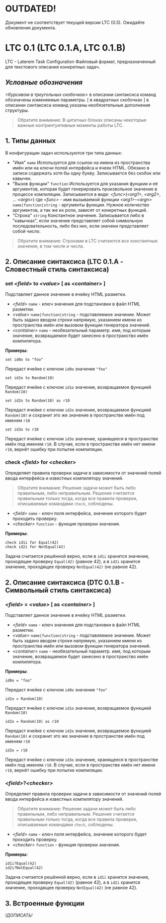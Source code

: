 # OUTDATED! 

Документ не соответствует текущей версии LTC (0.5).
Ожидайте обновления документа.

# LTC 0.1 (LTC 0.1.A, LTC 0.1.B)

LTC - Laterem Task Configuration 
Файловый формат, предназначенный для текстового описания конкретных задач. 


## *Условные обозначения*
*<Курсивом в треугольных скобочках>* в описании синтаксиса команд обозначены изменяемые параметры.
[ в квадратных скобочках ] в описании синтаксиса команд указаны необязетельные дополнения структуры.
> Обратите внимание:
> В цитатных блоках описаны некоторые важные контринтуитивные моменты работы LTC.

## 1. Типы данных
В конфигурации задач используются три типа данных:
- "Имя" `name`
Используется для ссылок на имена из пространства имён или на ключи полей интерфейса и ячеек HTML. 
Обязано в записи содержать хотя бы одну букву. Записывается без скобок или кавычек. 
- "Вызов функции" `function`
 Используется для указания фунцкии и её аргументов, которая будет генерировать произвольное значение в процессе компиляции. 
 Записывается в виде:
*\<func\>*(*\<arg1\>*, *\<arg2\>*, ... *\<argn\>*)
где *\<func\>* - имя вызываемой функции
*\<arg1\>*-*\<argn\>* `name|function|string` - аргументы функции. Нужное количество аргументов, а так же их роли, зависят от конкретных функций.
- "Строка" `string`
Константное значение. 
Записывается либо в "кавычках", если значение представляет собой символьную последовательность, либо без них, если значени представляет собой число.
> Обратите внимание:
> Строками в LTC считаются *все* константные значения, в том числе и числа.

## 2. Описание синтаксиса (LTC 0.1.A - Словестный стиль синтаксиса)

### set *\<field\>* to *\<value\>* [ as *\<container\>* ]
Подставляет данное значение в ячейку HTML разметки. 

- *\<field\>* `name` - ключ значения для подстановки в файл HTML разметки. 
- *\<value\>* `name|function|string` - подставляемое значение. Может быть задано вводом строки напрямую, указанием имени из пространства имён или вызовом функции генератора значений.
- *\<container\>* `name` - необязательный параметр. имя, под которым значение, возвращаемое *<value>* будет занесено в пространство имён компилятора. 

**Примеры:**
```
set id0o to "foo"
```
Передаст ячейке с ключом `id0o` значение `"foo"`

```
set id1o to Random(10)
```
Передаст ячейке с ключом `id1o` значение, возвращаемое функцией `Random(10)`

```
set id2o to Random(10) as r10
```
Передаст ячейке с ключом `id2o` значение, возвращаемое функцией `Random(10)` и сохранит это же значение в пространстве имён под именем `r10`

```
set id3o to r10
```
Передаст ячейке с ключом `id3o` значение, хранящееся в пространстве имён под именем `r10`. В случае, если в пространстве имён нет имени `r10`, вернёт ошибку при попытке компиляции.

### check *\<field\>* for *\<checker\>*
Определяет правила проверки задачи в зависимости от значений полей ввода интерфейса и известных компилятору значений. 
> Обратите внимание: 
> Решение задачи может быть либо правильным, либо неправильным.
> Решение считается правильным только тогда, когда все правила проверки, описываемые командами `check`, соблюдены. 
- *\<field\>* `name` - ключ поля интерфейса, значение которого будет проходить проверку. 
- *\<checker\>* `function` - функция проверки значения.

**Примеры:**
```
check id1i for Equal(42)
check id2i for NotEqual(42)
```
Задача считается решённой верно, если в `id1i` хранится значение, проходящее проверку `Equal(42)` (равное 42), а в `id2i` хранится значение, проходящее проверку `NotEqual(42)` (не равное 42).

## 2. Описание синтаксиса (DTC 0.1.B - Символьный стиль синтаксиса)

### *\<field\>* = *\<value\>* [ as *\<container\>* ]
Подставляет данное значение в ячейку HTML разметки. 

- *\<field\>* `name` - ключ значения для подстановки в файл HTML разметки. 
- *\<value\>* `name|function|string` - подставляемое значение. Может быть задано вводом строки напрямую, указанием имени из пространства имён или вызовом функции генератора значений.
- *\<container\>* `name` - необязательный параметр. имя, под которым значение, возвращаемое *<value>* будет занесено в пространство имён компилятора. 

**Примеры:**
```
id0o = "foo"
```
Передаст ячейке с ключом `id0o` значение `"foo"`

```
id1o = Random(10)
```
Передаст ячейке с ключом `id1o` значение, возвращаемое функцией `Random(10)`

```
id2o = Random(10) as r10
```
Передаст ячейке с ключом `id2o` значение, возвращаемое функцией `Random(10)` и сохранит это же значение в пространстве имён под именем `r10`

```
id3o = r10
```
Передаст ячейке с ключом `id3o` значение, хранящееся в пространстве имён под именем `r10`. В случае, если в пространстве имён нет имени `r10`, вернёт ошибку при попытке компиляции.

### *\<field\>*?*\<checker\>*
Определяет правила проверки задачи в зависимости от значений полей ввода интерфейса и известных компилятору значений. 
> Обратите внимание: 
> Решение задачи может быть либо правильным, либо неправильным.
> Решение считается правильным только тогда, когда все правила проверки, описываемые командами `check`, соблюдены. 
- *\<field\>* `name` - ключ поля интерфейса, значение которого будет проходить проверку. 
- *\<checker\>* `function` - функция проверки значения.

**Примеры:**
```
id1i?Equal(42)
id2i?NotEqual(42)
```
Задача считается решённой верно, если в `id1i` хранится значение, проходящее проверку `Equal(42)` (равное 42), а в `id2i` хранится значение, проходящее проверку `NotEqual(42)` (не равное 42).


## 3. Встроенные функции

*!ДОПИСАТЬ!*


